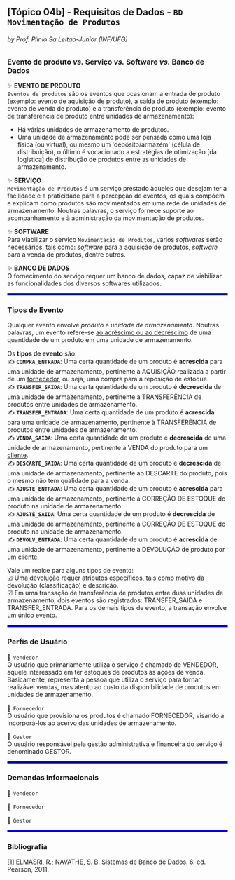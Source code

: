 ## [Tópico 04b] - Requisitos de Dados - `BD Movimentação de Produtos`
###### *by Prof. Plinio Sa Leitao-Junior (INF/UFG)*

### Evento de produto _vs._ Serviço _vs._ Software _vs._ Banco de Dados

:sparkles: **EVENTO DE PRODUTO**<br>
`Eventos de produtos` são os eventos que ocasionam a entrada de produto (exemplo: evento de aquisição de produto), a saída de produto (exemplo: evento de venda de produto) e a transferência de produto (exemplo: evento de transferência de produto entre unidades de armazenamento):
- Há várias unidades de armazenamento de produtos.
- Uma unidade de armazenamento pode ser pensada como uma loja física (ou virtual), ou mesmo um 'depósito/armazém' (célula de distribuição), o último é vocacionado a estratégias de otimização [da logística] de distribução de produtos entre as unidades de armazenamento. 

:sparkles: **SERVIÇO**<br>
`Movimentação de Produtos` é um serviço prestado àqueles que desejam ter a facilidade e a praticidade para a percepção de eventos, os quais compõem e explicam como produtos são movimentados em uma rede de unidades de armazenamento. Noutras palavras, o serviço fornece suporte ao acompanhamento e à administração da movimentação de produtos.

:sparkles: **SOFTWARE**<br>
Para viabilizar o serviço `Movimentação de Produtos`, vários _softwares_ serão necessários, tais como: _software_ para a aquisição de produtos, _software_ para a venda de produtos, dentre outros.

:sparkles: **BANCO DE DADOS**<br>
O fornecimento do serviço requer um banco de dados, capaz de viabilizar as funcionalidades dos diversos softwares utilizados.

<hr style="border:2px solid blue">

### Tipos de Evento

Qualquer evento envolve _produto_ e _unidade de armazenamento_. Noutras palavras, um evento refere-se <ins>ao acréscimo ou ao decréscimo</ins> de uma quantidade de um produto em uma unidade de armazenamento.

Os **tipos de evento** são:<br>
&#x270D; **`COMPRA_ENTRADA`**: Uma certa quantidade de um produto é **acrescida** para uma unidade de armazenamento, pertinente à AQUISIÇÃO realizada a partir de um <ins>fornecedor</ins>, ou seja, uma compra para a reposição de estoque.<br>
&#x270D; **`TRANSFER_SAIDA`**: Uma certa quantidade de um produto é **decrescida** de uma unidade de armazenamento, pertinente à TRANSFERÊNCIA de produtos entre unidades de armazenamento.<br>
&#x270D; **`TRANSFER_ENTRADA`**: Uma certa quantidade de um produto é **acrescida** para uma unidade de armazenamento, pertinente à TRANSFERÊNCIA de produtos entre unidades de armazenamento.<br>
&#x270D; **`VENDA_SAIDA`**: Uma certa quantidade de um produto é **decrescida** de uma unidade de armazenamento, pertinente à VENDA do produto para um <ins>cliente</ins>.<br>
&#x270D; **`DESCARTE_SAIDA`**: Uma certa quantidade de um produto é **decrescida** de uma unidade de armazenamento, pertinente ao DESCARTE do produto, pois o mesmo não tem qualidade para a venda.<br>
&#x270D; **`AJUSTE_ENTRADA`**: Uma certa quantidade de um produto é **acrescida** para uma unidade de armazenamento, pertinente à CORREÇÃO DE ESTOQUE do produto na unidade de armazenamento.<br>
&#x270D; **`AJUSTE_SAIDA`**: Uma certa quantidade de um produto é **decrescida** de uma unidade de armazenamento, pertinente à CORREÇÃO DE ESTOQUE do produto na unidade de armazenamento.<br>
&#x270D; **`DEVOLV_ENTRADA`**: Uma certa quantidade de um produto é **acrescida** de uma unidade de armazenamento, pertinente à DEVOLUÇÃO de produto por um <ins>cliente</ins>.

Vale um realce para alguns tipos de evento:<br>
&#9745; Uma devolução requer atributos específicos, tais como motivo da devolução (classificação) e descrição.<br> 
&#9745; Em uma transação de transferência de produtos entre duas unidades de armazenamento, dois eventos são registrados: TRANSFER_SAIDA e TRANSFER_ENTRADA. Para os demais tipos de evento, a transação envolve um único evento.

<hr style="border:2px solid blue">

### Perfis de Usuário

:star2: `Vendedor`<br>
O usuário que primariamente utiliza o serviço é chamado de VENDEDOR, aquele interessado em ter estoques de produtos às ações de venda. Basicamente, representa a pessoa que utiliza o serviço para tornar realizável vendas, mas atento ao custo da disponibilidade de produtos em unidades de armazenamento.

:star2: `Fornecedor`<br>
O usuário que provisiona os produtos é chamado FORNECEDOR, visando a incorporá-los ao acervo das unidades de armazenamento.

:star2: `Gestor`<br>
O usuário responsável pela gestão administrativa e financeira do serviço é denominado GESTOR.

<hr style="border:2px solid blue">

### Demandas Informacionais

:star2: `Vendedor`<br>

:star2: `Fornecedor`<br>

:star2: `Gestor`<br>

<hr style="border:2px solid blue">

### Bibliografia

[1] ELMASRI, R.; NAVATHE, S. B. Sistemas de Banco de Dados. 6. ed. Pearson, 2011.
